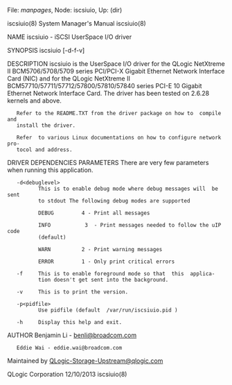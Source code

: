 File: *manpages*,  Node: iscsiuio,  Up: (dir)

iscsiuio(8)                 System Manager's Manual                iscsiuio(8)



NAME
       iscsiuio - iSCSI UserSpace I/O driver

SYNOPSIS
       iscsiuio [-d-f-v]

DESCRIPTION
       iscsiuio  is  the  UserSpace  I/O  driver  for  the QLogic NetXtreme II
       BCM5706/5708/5709 series PCI/PCI-X Gigabit Ethernet  Network  Interface
       Card      (NIC)     and     for     the     QLogic     NetXtreme     II
       BCM57710/57711/57712/57800/57810/57840 series PCI-E 10 Gigabit Ethernet
       Network  Interface  Card.  The driver has been tested on 2.6.28 kernels
       and above.

       Refer to the README.TXT from the driver package on how to  compile  and
       install the driver.

       Refer  to various Linux documentations on how to configure network pro-
       tocol and address.

DRIVER DEPENDENCIES
PARAMETERS
       There are very few parameters when running this application.

       -d<debuglevel>
              This is to enable debug mode where debug messages will  be  sent
              to stdout The following debug modes are supported

              DEBUG         4 - Print all messages

              INFO           3  - Print messages needed to follow the uIP code
              (default)

              WARN          2 - Print warning messages

              ERROR         1 - Only print critical errors

       -f     This is to enable foreground mode so that  this  applica-
              tion doesn't get sent into the background.

       -v     This is to print the version.

       -p<pidfile>
              Use pidfile (default  /var/run/iscsiuio.pid )

       -h     Display this help and exit.



AUTHOR
       Benjamin Li - benli@broadcom.com

       Eddie Wai - eddie.wai@broadcom.com

Maintained by
       QLogic-Storage-Upstream@qlogic.com



QLogic Corporation                12/10/2013                       iscsiuio(8)
